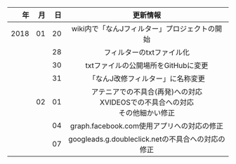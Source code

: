 | 年 | 月 | 日 | 更新情報 |
|------------:|------------:|------------:|:------------:|
| 2018       | 01       | 20        | wiki内で「なんJフィルター」プロジェクトの開始         |
|        |        | 28        | フィルターのtxtファイル化         |
|        |        | 30        | txtファイルの公開場所をGitHubに変更         |
|        |        | 31        | 「なんJ改修フィルター」に名称変更         |
|        | 02       | 01        | アテニアでの不具合(再発)への対応<br>XVIDEOSでの不具合への対応<br>その他細かい修正         |
|        |        | 04        | graph.facebook.com使用アプリへの対応の修正         |
|        |        | 07        | googleads.g.doubleclick.netの不具合への対応の修正         |
